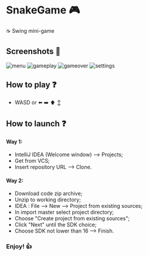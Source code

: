 # SnakeGame :video_game:
:coffee: Swing mini-game
## Screenshots :camera_flash:
![menu](https://user-images.githubusercontent.com/113792486/193399030-7cd59564-5627-43b6-a9ab-7aafb00757f1.jpg)
![gameplay](https://user-images.githubusercontent.com/113792486/193398906-d96fdaec-1c69-45a4-8dca-36fbf0173a3a.jpg)
![gameover](https://user-images.githubusercontent.com/113792486/193398913-8dcd97a8-964d-43c0-b1e9-d721730546e4.jpg)
![settings](https://user-images.githubusercontent.com/113792486/193398916-b146c7e6-3dc3-46cf-89ab-a384d942c832.jpg)
## How to play :question:
- WASD or :arrow_left: :arrow_right: :arrow_up: :arrow_up_down:
## How to launch :question:
#### Way 1:
- IntelliJ IDEA (Welcome window) --> Projects;
- Get from VCS;
- Insert repository URL --> Clone.
#### Way 2:
- Download code zip archive;
- Unzip to working directory;
- IDEA : File --> New --> Project from existing sources;
- In import master select project directory;
- Choose "Create project from existing sources";
- Click "Next" until the SDK choice;
- Choose SDK not lower than 16 --> Finish.
### Enjoy! :+1:
